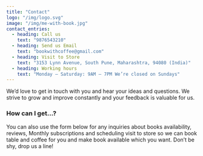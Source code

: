 ```yaml
---
title: "Contact"
logo: "/img/logo.svg"
image: "/img/me-with-book.jpg"
contact_entries:
  - heading: Call us 
    text: "9876543210"
  - heading: Send us Email
    text: "bookwithcoffee@gmail.com"
  - heading: Visit to Store
    text: "3153 Lynn Avenue, South Pune, Maharashtra, 94080 (India)"
  - heading: Working hours
    text: "Monday – Saturday: 9AM – 7PM We’re closed on Sundays"
---
```


We’d love to get in touch with you and hear your ideas and
questions. We strive to grow and improve constantly and your feedback
is valuable for us.

<h3 class="f4 b lh-title mb2">How can I get…?</h3>

You can also use the form below for any inquiries about books
availability, reviews, Monthly subscriptions and scheduling visit to store so we can book table and coffee for you and make book available which you want. Don’t be shy, drop us a line!
